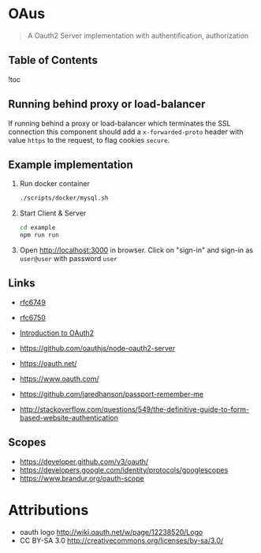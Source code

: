 # OAus

> A Oauth2 Server implementation with authentification, authorization

## Table of Contents

!toc

## Running behind proxy or load-balancer

If running behind a proxy or load-balancer which terminates the SSL connection
this component should add a `x-forwarded-proto` header with value `https` to the
request, to flag cookies `secure`.

## Example implementation

1.  Run docker container
    ```bash
    ./scripts/docker/mysql.sh
    ```
2.  Start Client & Server
    ```bash
    cd example
    npm run run
    ```
3.  Open <http://localhost:3000> in browser.
    Click on "sign-in" and sign-in as `user@user` with password `user`

## Links

- [rfc6749](https://tools.ietf.org/html/rfc6749)
- [rfc6750](https://tools.ietf.org/html/rfc6750)
- [Introduction to OAuth2](https://www.digitalocean.com/community/tutorials/an-introduction-to-oauth-2)
- https://github.com/oauthjs/node-oauth2-server
- https://oauth.net/
- https://www.oauth.com/

- https://github.com/jaredhanson/passport-remember-me
- http://stackoverflow.com/questions/549/the-definitive-guide-to-form-based-website-authentication

## Scopes

- https://developer.github.com/v3/oauth/
- https://developers.google.com/identity/protocols/googlescopes
- https://www.brandur.org/oauth-scope

# Attributions

- oauth logo http://wiki.oauth.net/w/page/12238520/Logo
- CC BY-SA 3.0 http://creativecommons.org/licenses/by-sa/3.0/
